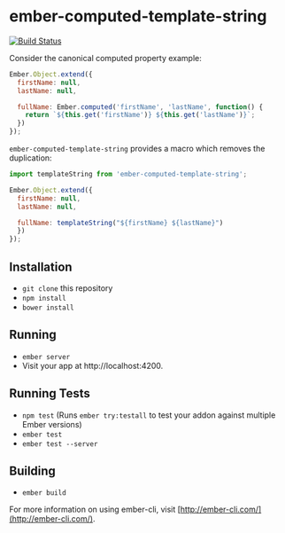 # ember-computed-template-string

[![Build Status](https://travis-ci.org/intercom/ember-computed-template-string.svg?branch=master)](https://travis-ci.org/intercom/ember-computed-template-string)

Consider the canonical computed property example:

```js
Ember.Object.extend({
  firstName: null,
  lastName: null,

  fullName: Ember.computed('firstName', 'lastName', function() {
    return `${this.get('firstName')} ${this.get('lastName')}`;
  })
});
```

`ember-computed-template-string` provides a macro which removes the duplication:

```js
import templateString from 'ember-computed-template-string';

Ember.Object.extend({
  firstName: null,
  lastName: null,

  fullName: templateString("${firstName} ${lastName}")
  })
});
```

## Installation

* `git clone` this repository
* `npm install`
* `bower install`

## Running

* `ember server`
* Visit your app at http://localhost:4200.

## Running Tests

* `npm test` (Runs `ember try:testall` to test your addon against multiple Ember versions)
* `ember test`
* `ember test --server`

## Building

* `ember build`

For more information on using ember-cli, visit [http://ember-cli.com/](http://ember-cli.com/).
